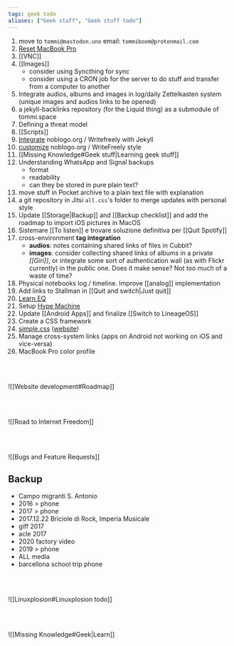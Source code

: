 ```yaml
---
tags: geek todo
aliases: ["Geek stuff", "Geek stuff todo"]
---
```

1. move to `tommi@mastodon.uno` email: `tommiboom@protonmail.com`
1. [Reset MacBook Pro](https://www.wired.com/story/how-to-factory-reset-mac-windows-chromebook "Factory reset MacOS")
1. [[VNC]]
4. [[Images]]
	- consider using Syncthing for sync
	- consider using a CRON job for the server to do stuff and transfer from a computer to another
5. Integrate audios, albums and images in log/daily Zettelkasten system (unique images and audios links to be opened)
6. a jekyll-backlinks repository (for the Liquid thing) as a submodule of tommi.space
7. Defining a threat model
1. [[Scripts]]
10. [Integrate](https://github.com/cjeller1592/WriteFreely-API) noblogo.org / Writefreely with Jekyll
11. [customize](https://writefreely.org/docs/latest/writer/css) noblogo.org / WriteFreely style
13. [[Missing Knowledge#Geek stuff|Learning geek stuff]]
15. Understanding WhatsApp and Signal backups
	- format
	- readability
	- can they be stored in pure plain text?
16. move stuff in Pocket archive to a plain text file with explanation
17. a git repository in Jitsi `all.css`'s folder to merge updates with personal style
18. Update [[Storage|Backup]] and [[Backup checklist]] and add the roadmap to import iOS pictures in MacOS
19. Sistemare [[To listen]] e trovare soluzione definitiva per [[Quit Spotify]]
20. cross-environment **tag integration**
	- **audios**: notes containing shared links of files in Cubbit?
	- **images**: consider collecting shared links of albums in a private *[[Giri]]*, or integrate some sort of authentication wall (as with Flickr currently) in the public one. Does it make sense? Not too much of a waste of time?
21. Physical notebooks log / timeline. Improve [[analog]] implementation
22. Add links to Stallman in [[Quit and switch|Just quit]]
23. [Learn EQ](https://youtu.be/e4C5DxOepsM)
24. Setup [Hype Machine](https://hypem.com)
25. Update [[Android Apps]] and finalize [[Switch to LineageOS]]
27. Create a CSS framework
28. [simple.css](https://github.com/xplosionmind/simple.css) ([website](https://simplecss.org))
29. Manage cross-system links (apps on Android not working on iOS and vice-versa)
30. MacBook Pro color profile

<br>
<br>

![[Website development#Roadmap]]

<br>
<br>

![[Road to Internet Freedom]]

<br>
<br>

![[Bugs and Feature Requests]]

## Backup

- Campo migranti S. Antonio
- 2016 \> phone
- 2017 \> phone
- 2017.12.22 Briciole di Rock, Imperia Musicale
- giff 2017
- acle 2017
- 2020 factory video
- 2019 \> phone
- ALL media
- barcellona school trip phone

<br>
<br>

![[Linuxplosion#Linuxplosion todo]]

<br>
<br>

![[Missing Knowledge#Geek|Learn]]